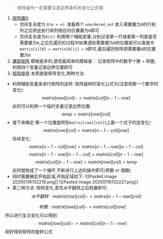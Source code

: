 > 矩阵操作一定需要注意边界条件和变化公式等
1. [矩阵置0](https://leetcode.cn/problems/set-matrix-zeroes/description/?envType=study-plan-v2&envId=top-100-liked):
	- 空间复杂度为 `O(m + n)`: 准备两个 `unordered_set` 放入需要置为`0`的行和列之后把这些行和列相应的位置置为`0`即可
	- 空间复杂度为`O(1)`: 利用两个辅助变量,分别记录第一行或者第一列是是否需要置为`0`,之后在遍历的过程中如果遇到需要置为`0`的位置就可以直接令`martix[i][0] = martix[0][j] = 0`即可,最后遍历矩阵把需要置`0`的位置置为`0`
2. [螺旋矩阵](https://leetcode.cn/problems/spiral-matrix/description/?envType=study-plan-v2&envId=top-100-liked) 模板挺多的,感觉最简单的模板是： 记录矩阵中的数字个数  + 转圈,利用四个变量记录边界位置即可
3. [矩阵旋转](https://leetcode.cn/problems/rotate-image/?envType=study-plan-v2&envId=top-100-liked) 本质就是矩阵变化,两种方法:
- 利用辅助变量来进行矩阵的逆转:
矩阵旋转的变化公式为(注意观察一个数字的变化):
$$
matrix[row][col] -> matrix[col][n - 1 - row]
$$
此时可以利用一个临时变量记录边界位置:
$$
temp = matrix[row][col]
$$
- 接下来确定 哪一个位置旋转到`matrxi[row][col]`(上面一个式子的逆变化)
$$
matrix[row][col] = matrix[n - 1 - col][row]
$$
持续变化:
$$
matrix[n - 1 - col][row] = matrix[n - 1 - row][n - 1 - col]
$$
$$
matrix[n - 1 - row][n - 1 - col] = matrix[col][n - 1 - row]
$$
$$
matrix[col][n - 1 - row] = matrix[row][col] = temp
$$
此时就构成了一个循环,不断进行上述的操作即可(奇数 or 偶数)
- 同时需要确定开始区域,开始区域如下:
![[Pasted image 20250116132219.png]]
![[Pasted image 20250116132227.png]]
- 第二种方法: 矩阵变化,首先水平翻转之后转置即可:
$$
水平翻转:  matrix[row][col] -> matrxi[n - 1 - row][col]
$$

$$
转置: matrix[row][col] -> matrix[col][row]
$$
所以进行复合变化可以得到:
$$
matrix[row][col] -> matrix[col][n - 1 - row]
$$
刚好得到矩阵的旋转公式